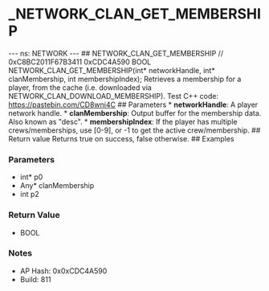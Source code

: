 # _NETWORK_CLAN_GET_MEMBERSHIP

--- ns: NETWORK --- ## NETWORK_CLAN_GET_MEMBERSHIP  // 0xC8BC2011F67B3411 0xCDC4A590 BOOL NETWORK_CLAN_GET_MEMBERSHIP(int* networkHandle, int* clanMembership, int membershipIndex);  Retrieves a membership for a player, from the cache (i.e. downloaded via NETWORK_CLAN_DOWNLOAD_MEMBERSHIP).  Test C++ code: https://pastebin.com/CD8wni4C  ## Parameters * **networkHandle**: A player network handle. * **clanMembership**: Output buffer for the membership data. Also known as "desc". * **membershipIndex**: If the player has multiple crews/memberships, use [0-9], or -1 to get the active crew/membership.  ## Return value Returns true on success, false otherwise.  ## Examples

### Parameters
* int* p0
* Any* clanMembership
* int p2

### Return Value
* BOOL

### Notes
* AP Hash: 0x0xCDC4A590
* Build: 811

